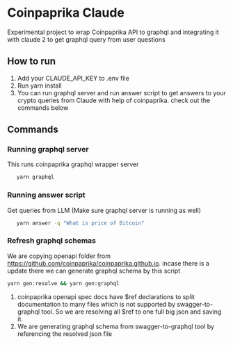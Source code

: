 # Coinpaprika Claude

Experimental project to wrap Coinpaprika API to graphql and integrating it with claude 2 to get 
graphql query from user questions

## How to run
1. Add your CLAUDE_API_KEY to .env file
2. Run yarn install
3. You can run graphql server and run answer script to get answers to your crypto queries from Claude with help of coinpaprika. 
check out the commands below 

## Commands

### Running graphql server
This runs coinpaprika graphql wrapper server

```bash
   yarn graphql 
```

### Running answer script
Get queries from LLM (Make sure graphql server is running as well)

```bash
   yarn answer -q "What is price of Bitcoin"
```

### Refresh graphql schemas
We are copying openapi folder from https://github.com/coinpaprika/coinpaprika.github.io. incase there is a update there we can generate graphql schema by this script 

```bash
yarn gen:resolve && yarn gen:graphql
```

1. coinpaprika openapi spec docs have $ref declarations to split documentation to many files which is not supported by swagger-to-graphql tool. So we are resolving all $ref to one full big json and saving it.
2. We are generating graphql schema from swagger-to-graphql tool by referencing the resolved json file
